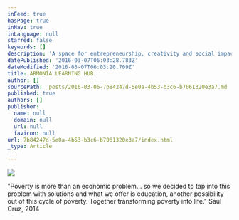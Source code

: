 ```yaml
---
inFeed: true
hasPage: true
inNav: true
inLanguage: null
starred: false
keywords: []
description: 'A space for entrepreneurship, creativity and social impact collaborative education.'
datePublished: '2016-03-07T06:03:28.783Z'
dateModified: '2016-03-07T06:03:20.709Z'
title: ARMONÍA LEARNING HUB
author: []
sourcePath: _posts/2016-03-06-7b84247d-5e0a-4b53-b3c6-b7061320e3a7.md
published: true
authors: []
publisher:
  name: null
  domain: null
  url: null
  favicon: null
url: 7b84247d-5e0a-4b53-b3c6-b7061320e3a7/index.html
_type: Article

---
```

![](https://the-grid-user-content.s3-us-west-2.amazonaws.com/49066ec3-6d9b-42e1-9c6b-d9114eeecb5e.jpg)

"Poverty is more than an economic problem... so we decided to tap into this problem with solutions and what we offer is education, another possibility out of this cycle of poverty. Together transforming poverty into life." Saúl Cruz, 2014